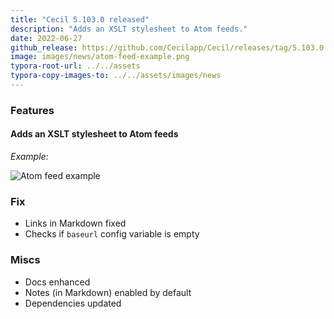```yaml
---
title: "Cecil 5.103.0 released"
description: "Adds an XSLT stylesheet to Atom feeds."
date: 2022-06-27
github_release: https://github.com/Cecilapp/Cecil/releases/tag/5.103.0
image: images/news/atom-feed-example.png
typora-root-url: ../../assets
typora-copy-images-to: ../../assets/images/news
---
```

### Features

#### Adds an XSLT stylesheet to Atom feeds

_Example:_

![Atom feed example](images/news/atom-feed-example.png)

### Fix

- Links in Markdown fixed
- Checks if `baseurl` config variable is empty

### Miscs

- Docs enhanced
- Notes (in Markdown) enabled by default
- Dependencies updated
